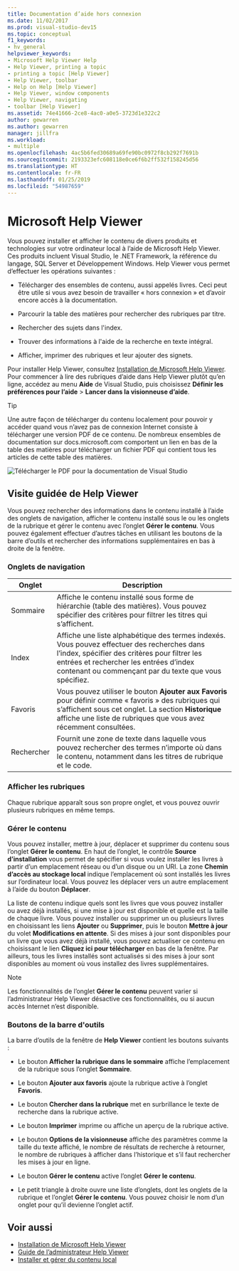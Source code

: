 ```yaml
---
title: Documentation d’aide hors connexion
ms.date: 11/02/2017
ms.prod: visual-studio-dev15
ms.topic: conceptual
f1_keywords:
- hv_general
helpviewer_keywords:
- Microsoft Help Viewer Help
- Help Viewer, printing a topic
- printing a topic [Help Viewer]
- Help Viewer, toolbar
- Help on Help [Help Viewer]
- Help Viewer, window components
- Help Viewer, navigating
- toolbar [Help Viewer]
ms.assetid: 74e41666-2ce8-4ac0-a0e5-3723d1e322c2
author: gewarren
ms.author: gewarren
manager: jillfra
ms.workload:
- multiple
ms.openlocfilehash: 4ac5b6fed30689a69fe90bc0972f8cb292f7691b
ms.sourcegitcommit: 2193323efc608118e0ce6f6b2ff532f158245d56
ms.translationtype: HT
ms.contentlocale: fr-FR
ms.lasthandoff: 01/25/2019
ms.locfileid: "54987659"
---
```

# <a name="microsoft-help-viewer"></a>Microsoft Help Viewer

Vous pouvez installer et afficher le contenu de divers produits et technologies sur votre ordinateur local à l’aide de Microsoft Help Viewer. Ces produits incluent Visual Studio, le .NET Framework, la référence du langage, SQL Server et Développement Windows. Help Viewer vous permet d’effectuer les opérations suivantes :

- Télécharger des ensembles de contenu, aussi appelés livres. Ceci peut être utile si vous avez besoin de travailler « hors connexion » et d’avoir encore accès à la documentation.

- Parcourir la table des matières pour rechercher des rubriques par titre.

- Rechercher des sujets dans l'index.

- Trouver des informations à l'aide de la recherche en texte intégral.

- Afficher, imprimer des rubriques et leur ajouter des signets.

Pour installer Help Viewer, consultez [Installation de Microsoft Help Viewer](../help-viewer/installation.md). Pour commencer à lire des rubriques d’aide dans Help Viewer plutôt qu’en ligne, accédez au menu **Aide** de Visual Studio, puis choisissez **Définir les préférences pour l’aide** > **Lancer dans la visionneuse d’aide**.

> [!TIP]
> Une autre façon de télécharger du contenu localement pour pouvoir y accéder quand vous n’avez pas de connexion Internet consiste à télécharger une version PDF de ce contenu. De nombreux ensembles de documentation sur docs.microsoft.com comportent un lien en bas de la table des matières pour télécharger un fichier PDF qui contient tous les articles de cette table des matières.
>
> ![Télécharger le PDF pour la documentation de Visual Studio](media/overview/download-pdf.png)

## <a name="help-viewer-tour"></a>Visite guidée de Help Viewer

Vous pouvez rechercher des informations dans le contenu installé à l’aide des onglets de navigation, afficher le contenu installé sous le ou les onglets de la rubrique et gérer le contenu avec l’onglet **Gérer le contenu**. Vous pouvez également effectuer d’autres tâches en utilisant les boutons de la barre d’outils et rechercher des informations supplémentaires en bas à droite de la fenêtre.

### <a name="navigation-tabs"></a>Onglets de navigation

|Onglet|Description|
|---|-----------|
|Sommaire|Affiche le contenu installé sous forme de hiérarchie (table des matières). Vous pouvez spécifier des critères pour filtrer les titres qui s’affichent.|
|Index|Affiche une liste alphabétique des termes indexés. Vous pouvez effectuer des recherches dans l’index, spécifier des critères pour filtrer les entrées et rechercher les entrées d’index contenant ou commençant par du texte que vous spécifiez.|
|Favoris|Vous pouvez utiliser le bouton **Ajouter aux Favoris** pour définir comme « favoris » des rubriques qui s’affichent sous cet onglet. La section **Historique** affiche une liste de rubriques que vous avez récemment consultées.|
|Rechercher|Fournit une zone de texte dans laquelle vous pouvez rechercher des termes n’importe où dans le contenu, notamment dans les titres de rubrique et le code.|

### <a name="view-topics"></a>Afficher les rubriques

Chaque rubrique apparaît sous son propre onglet, et vous pouvez ouvrir plusieurs rubriques en même temps.

### <a name="manage-content"></a>Gérer le contenu

Vous pouvez installer, mettre à jour, déplacer et supprimer du contenu sous l’onglet **Gérer le contenu**. En haut de l’onglet, le contrôle **Source d’installation** vous permet de spécifier si vous voulez installer les livres à partir d’un emplacement réseau ou d’un disque ou un URI. La zone **Chemin d’accès au stockage local** indique l’emplacement où sont installés les livres sur l’ordinateur local. Vous pouvez les déplacer vers un autre emplacement à l’aide du bouton **Déplacer**.

La liste de contenu indique quels sont les livres que vous pouvez installer ou avez déjà installés, si une mise à jour est disponible et quelle est la taille de chaque livre. Vous pouvez installer ou supprimer un ou plusieurs livres en choisissant les liens **Ajouter** ou **Supprimer**, puis le bouton **Mettre à jour** du volet **Modifications en attente**. Si des mises à jour sont disponibles pour un livre que vous avez déjà installé, vous pouvez actualiser ce contenu en choisissant le lien **Cliquez ici pour télécharger** en bas de la fenêtre. Par ailleurs, tous les livres installés sont actualisés si des mises à jour sont disponibles au moment où vous installez des livres supplémentaires.

> [!NOTE]
> Les fonctionnalités de l’onglet **Gérer le contenu** peuvent varier si l’administrateur Help Viewer désactive ces fonctionnalités, ou si aucun accès Internet n’est disponible.

### <a name="toolbar-buttons"></a>Boutons de la barre d'outils

La barre d’outils de la fenêtre de **Help Viewer** contient les boutons suivants :

- Le bouton **Afficher la rubrique dans le sommaire** affiche l’emplacement de la rubrique sous l’onglet **Sommaire**.

- Le bouton **Ajouter aux favoris** ajoute la rubrique active à l’onglet **Favoris**.

- Le bouton **Chercher dans la rubrique** met en surbrillance le texte de recherche dans la rubrique active.

- Le bouton **Imprimer** imprime ou affiche un aperçu de la rubrique active.

- Le bouton **Options de la visionneuse** affiche des paramètres comme la taille du texte affiché, le nombre de résultats de recherche à retourner, le nombre de rubriques à afficher dans l’historique et s’il faut rechercher les mises à jour en ligne.

- Le bouton **Gérer le contenu** active l’onglet **Gérer le contenu**.

- Le petit triangle à droite ouvre une liste d’onglets, dont les onglets de la rubrique et l’onglet **Gérer le contenu**. Vous pouvez choisir le nom d’un onglet pour qu’il devienne l’onglet actif.

## <a name="see-also"></a>Voir aussi

- [Installation de Microsoft Help Viewer](../help-viewer/installation.md)
- [Guide de l’administrateur Help Viewer](../help-viewer/administrator-guide.md)
- [Installer et gérer du contenu local](../help-viewer/install-manage-local-content.md)
